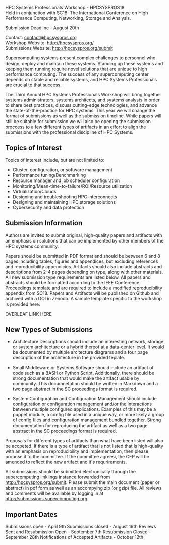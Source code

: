HPC Systems Professionals Workshop - HPCSYSPROS18  
Held in conjunction with SC18: The International Conference on High Performance Computing, Networking, Storage and Analysis.  

Submission Deadline - August 20th

Contact: contact@hpcsyspros.org  
Workshop Website: http://hpcsyspros.org/  
Submissions Website:  http://hpcsyspros.org/submit  

Supercomputing systems present complex challenges to personnel who design, deploy and maintain these systems. Standing up these systems and keeping them running require novel solutions that are unique to high performance computing. The success of any supercomputing center depends on stable and reliable systems, and HPC Systems Professionals are crucial to that success.

The Third Annual HPC Systems Professionals Workshop will bring together systems administrators, systems architects, and systems analysts in order to share best practices, discuss cutting-edge technologies, and advance the state-of-the-practice for HPC systems. This year we will change the format of submissions as well as the submission timeline. While papers will still be suitable for submission we will also be opening the submission proccess to a few different types of artifacts in an effort to align the submissions with the professional discipline of HPC Systems.

Topics of Interest 
--------------- 
Topics of interest include, but are not limited to:

* Cluster, configuration, or software management 
* Performance tuning/Benchmarking 
* Resource manager and job scheduler configuration 
* Monitoring/Mean-time-to-failure/ROI/Resource utilization 
* Virtualization/Clouds 
* Designing and troubleshooting HPC interconnects 
* Designing and maintaining HPC storage solutions 
* Cybersecurity and data protection

Submission Information
---------------
Authors are invited to submit original, high-quality papers and artifacts with an emphasis on solutions that can be implemented by other members of the HPC systems community.

Papers should be submitted in PDF format and should be between 6 and 8 pages including tables, figures and appendices, but excluding references and reproducibility appendicies. Artifacts should also include abstracts and descriptions from 2-4 pages depending on type, along with other materials. All new submission type requirements are listed below. All papers and abstracts should be formatted according to the IEEE Conference Proceedings template and are required to include a modified reproducibility appendix from SC18. Papers and Artifacts will be published on Github and archived with a DOI in Zenodo. A sample template specific to the workshop is provided here:

OVERLEAF LINK HERE


New Types of Submissions
---------------

* Architecture Descriptions should include an interesting network, storage or system architecture or a hybrid thereof at a data-center level. It would be documented by multiple arcitecture diagrams and a four page description of the architecture in the provided teplate.

* Small Middleware or Systems Software should include an artifact of code such as a BASH or Python Script. Additionally, there should be strong documentation that would make the artifact usable by community. This documnetation should be written in Markdown and a two page abstract in the SC proceedings format is required.

* System Configuration and Configuration Management should include configuration or configuration management and/or the interactions between multiple configured applications. Examples of this may be a puppet module, a config file used in a unique way, or more likely a group of config files and configuration management bundled together. Strong documentation for reproducing the artifact as well as a two page abstract in the SC proceedings format is required.

Proposals for different types of artifacts than what have been listed will also be accpeted. If there is a type of artifact that is not listed that is high-quality with an emphasis on reproducibility and implementation, then please propose it to the committee. If the committee agreesi, the CFP will be amended to reflect the new artifact and it's requrirements.

All submissions should be submitted electronically through the supercomputing linklings instance forwarded from http://hpcsyspros.org/submit. Please submit the main document (paper or abstract) in pdf form as well as an accompying zip (or gzip) file. All reviews and comments will be available by logging in at http://submissions.supercomputing.org. 


Important Dates 
-------------------- 
Submissions open - April 9th
Submissions closed - August 19th 
Reviews Sent and Resubmission Open - September 7th
Resubmission Closed - September 28th 
Notifications of Accepted Artifacts - October 12th


